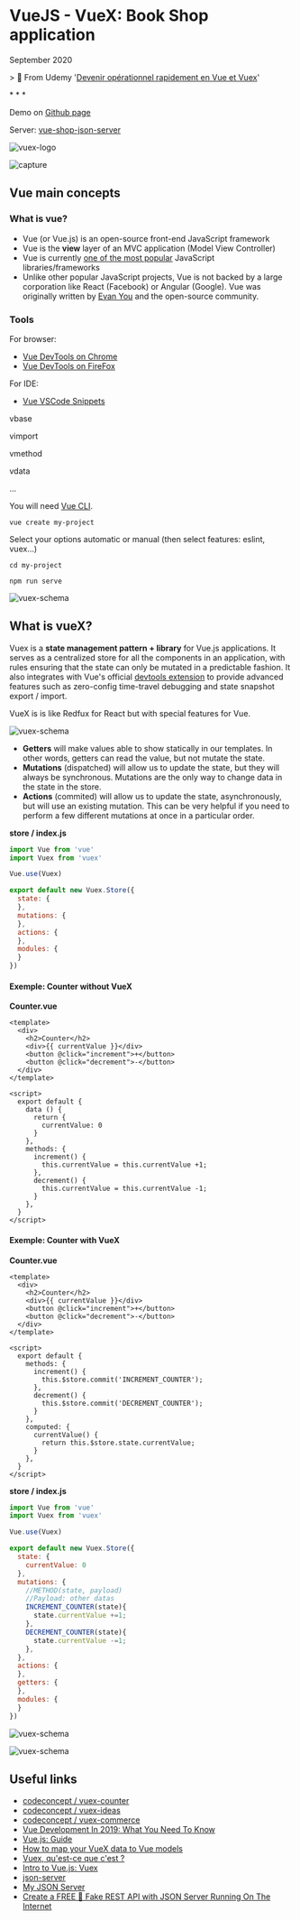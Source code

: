 # VueJS - VueX: Book Shop application

September 2020

\> 🔨 From Udemy '[Devenir opérationnel rapidement en Vue et Vuex](https://www.udemy.com/course/devenir-operationnel-rapidement-en-vue-et-vuex/)'

\* * *

Demo on [Github page](https://raigyo.github.io/vuex-shop/)

Server: [vue-shop-json-server](https://my-json-server.typicode.com/raigyo/vue-shop-json-server)

![vuex-logo](_readme-img/vuex-logo.jpeg)

![capture](_readme-img/vuex-shop.png)

## Vue main concepts

### What is vue?

- Vue (or Vue.js) is an open-source front-end JavaScript framework
- Vue is the **view** layer of an MVC application (Model View Controller)
- Vue is currently [one of the most popular](https://github.com/vuejs/vue) JavaScript libraries/frameworks
- Unlike other popular JavaScript projects, Vue is not backed by a large corporation like React (Facebook) or Angular (Google). Vue was originally written by [Evan You](https://github.com/yyx990803) and the open-source community.

### Tools

For browser:

- [Vue DevTools on Chrome](https://chrome.google.com/webstore/detail/vuejs-devtools/nhdogjmejiglipccpnnnanhbledajbpd?hl=en)
- [Vue DevTools on FireFox](https://addons.mozilla.org/en-US/firefox/addon/vue-js-devtools/)

For IDE:

- [Vue VSCode Snippets](https://marketplace.visualstudio.com/items?itemName=sdras.vue-vscode-snippets)

vbase

vimport

vmethod

vdata

...

You will need [Vue CLI](https://cli.vuejs.org/).

`vue create my-project`

Select your options automatic or manual (then select features: eslint, vuex...)

`cd my-project`

`npm run serve`

![vuex-schema](_readme-img/vue-install.PNG)



## What is vueX?

Vuex is a **state management pattern + library** for Vue.js applications. It serves as a centralized store for all the components in an application, with rules ensuring that the state can only be mutated in a predictable fashion. It also integrates with Vue's official [devtools extension](https://github.com/vuejs/vue-devtools) to provide advanced features such as zero-config time-travel debugging and state snapshot export / import.

VueX is is like Redfux for React but with  special features for Vue.

![vuex-schema](_readme-img/vuex-schema.png)

- **Getters** will make values able to show statically in our templates. In other words, getters can read the value, but not mutate the state.
- **Mutations** (dispatched) will allow us to update the state, but they will always be synchronous. Mutations are the only way to change data in the state in the store.
- **Actions** (commited) will allow us to update the state, asynchronously, but will use an existing mutation. This can be very helpful if you need to perform a few different mutations at once in a particular order.

**store / index.js**

````js
import Vue from 'vue'
import Vuex from 'vuex'

Vue.use(Vuex)

export default new Vuex.Store({
  state: {
  },
  mutations: {
  },
  actions: {
  },
  modules: {
  }
})
````

#### Exemple: Counter without VueX

**Counter.vue**

````vue
<template>
  <div>
    <h2>Counter</h2>
    <div>{{ currentValue }}</div>
    <button @click="increment">+</button>
    <button @click="decrement">-</button>
  </div>
</template>

<script>
  export default {
    data () {
      return {
        currentValue: 0
      }
    },
    methods: {
      increment() {
        this.currentValue = this.currentValue +1;
      },
      decrement() {
        this.currentValue = this.currentValue -1;
      }
    },
  }
</script>
````

#### Exemple: Counter with VueX

**Counter.vue**

````vue
<template>
  <div>
    <h2>Counter</h2>
    <div>{{ currentValue }}</div>
    <button @click="increment">+</button>
    <button @click="decrement">-</button>
  </div>
</template>

<script>
  export default {
    methods: {
      increment() {
        this.$store.commit('INCREMENT_COUNTER');
      },
      decrement() {
        this.$store.commit('DECREMENT_COUNTER');
      }
    },
    computed: {
      currentValue() {
        return this.$store.state.currentValue;
      }
    },
  }
</script>
````

**store / index.js**

````js
import Vue from 'vue'
import Vuex from 'vuex'

Vue.use(Vuex)

export default new Vuex.Store({
  state: {
    currentValue: 0
  },
  mutations: {
    //METHOD(state, payload)
    //Payload: other datas
    INCREMENT_COUNTER(state){
      state.currentValue +=1;
    },
    DECREMENT_COUNTER(state){
      state.currentValue -=1;
    },
  },
  actions: {
  },
  getters: {      
  },
  modules: {
  }
})
````

![vuex-schema](_readme-img/vue-dev-tool-01.PNG) 



![vuex-schema](_readme-img/vue-dev-tool-02.PNG) 


## Useful links

- [codeconcept / vuex-counter](https://github.com/codeconcept/vuex-counter)
- [codeconcept / vuex-ideas](https://github.com/codeconcept/vuex-ideas)
- [codeconcept / vuex-commerce](https://github.com/codeconcept/vuex-commerce)
- [Vue Development In 2019: What You Need To Know](https://vuejsdevelopers.com/2018/12/04/vue-js-2019-knowledge-map/)
- [Vue.js: Guide](https://v1.vuejs.org/guide/syntax.html)
- [How to map your VueX data to Vue models](https://dev.to/aminnairi/how-to-map-your-vuex-data-to-vue-models-2o6l)
- [Vuex, qu'est-ce que c'est ?](https://vuex.vuejs.org/fr/)
- [Intro to Vue.js: Vuex](https://css-tricks.com/intro-to-vue-4-vuex/)
- [json-server](https://www.npmjs.com/package/json-server?activeTab=versions)
- [My JSON Server](https://my-json-server.typicode.com/)
- [Create a FREE 🎉 Fake REST API with JSON Server Running On The Internet](https://medium.com/@royanimesh2211/create-a-free-fake-rest-api-with-json-server-running-on-the-internet-30a627c7c20d)